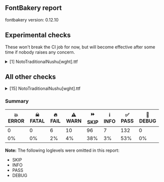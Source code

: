 ## FontBakery report

fontbakery version: 0.12.10



## Experimental checks

These won't break the CI job for now, but will become effective after some time if nobody raises any concern.


<details><summary>[1] NotoTraditionalNushu[wght].ttf</summary>
<div>
<details>
    <summary>🔥 <b>FAIL</b> Checking that the typoAscender exceeds the yMax of the /Agrave. <a href="https://fontbakery.readthedocs.io/en/stable/fontbakery/checks/universal.metrics.html#"></a></summary>
    <div>







* 🔥 **FAIL** <p>OS/2.sTypoAscender value should be greater than 944, but got 860 instead</p>
 [code: typoAscender]



</div>
</details>
</div>
</details>




## All other checks



<details><summary>[15] NotoTraditionalNushu[wght].ttf</summary>
<div>
<details>
    <summary>🔥 <b>FAIL</b> Checking OS/2 usWinAscent & usWinDescent. <a href="https://fontbakery.readthedocs.io/en/stable/fontbakery/checks/universal.metrics.html#"></a></summary>
    <div>







* 🔥 **FAIL** <p>OS/2.usWinDescent value should be equal or greater than 241, but got 118 instead</p>
 [code: descent]



</div>
</details>

<details>
    <summary>🔥 <b>FAIL</b> Checking Vertical Metric Linegaps. <a href="https://fontbakery.readthedocs.io/en/stable/fontbakery/checks/universal.metrics.html#"></a></summary>
    <div>







* 🔥 **FAIL** <p>OS/2 sTypoLineGap is not equal to 0.</p>
<p><em>Overridden</em>: This check was originally a WARN but was
overridden by the universal profile:
For Google Fonts, all messages from this check are considered FAILs.</p>
 [code: OS/2]



</div>
</details>

<details>
    <summary>🔥 <b>FAIL</b> Checking OS/2 Metrics match hhea Metrics. <a href="https://fontbakery.readthedocs.io/en/stable/fontbakery/checks/universal.metrics.html#"></a></summary>
    <div>







* 🔥 **FAIL** <p>OS/2 sTypoAscender (860) and hhea ascent (1055) must be equal.</p>
 [code: ascender]



</div>
</details>

<details>
    <summary>🔥 <b>FAIL</b> Check for presence of an ARTICLE.en_us.html file <a href="https://fontbakery.readthedocs.io/en/stable/fontbakery/checks/googlefonts.description.html#"></a></summary>
    <div>







* 🔥 **FAIL** <p>This is a Noto font but it lacks an ARTICLE.en_us.html file.</p>
 [code: missing-article]



* 🔥 **FAIL** <p>This is a Noto font but it lacks a DESCRIPTION.en_us.html file.</p>
 [code: missing-description]



</div>
</details>

<details>
    <summary>🔥 <b>FAIL</b> Check if the vertical metrics of a family are similar to the same family hosted on Google Fonts. <a href="https://fontbakery.readthedocs.io/en/stable/fontbakery/checks/googlefonts.vmetrics.html#"></a></summary>
    <div>







* 🔥 **FAIL** <p>Noto Traditional Nushu Regular: hhea Ascender is 1055 when it should be 860</p>
 [code: bad-hhea-ascender]



</div>
</details>

<details>
    <summary>⚠️ <b>WARN</b> Check font contains no unreachable glyphs <a href="https://fontbakery.readthedocs.io/en/stable/fontbakery/checks/universal.glyphset.html#"></a></summary>
    <div>







* ⚠️ **WARN** <p>The following glyphs could not be reached by codepoint or substitution rules:</p>
<pre><code>- u1B2B3.001

- uni3002.locl

- uni4494.locl
</code></pre>
 [code: unreachable-glyphs]



</div>
</details>

<details>
    <summary>⚠️ <b>WARN</b> Validate size, and resolution of article images, and ensure article page has minimum length and includes visual assets. <a href="https://fontbakery.readthedocs.io/en/stable/fontbakery/checks/googlefonts.article.html#"></a></summary>
    <div>







* ⚠️ **WARN** <p>Family metadata at fonts/NotoTraditionalNushu/googlefonts/variable-ttf does not have an article.</p>
 [code: lacks-article]



</div>
</details>

<details>
    <summary>⚠️ <b>WARN</b> Check for codepoints not covered by METADATA subsets. <a href="https://fontbakery.readthedocs.io/en/stable/fontbakery/checks/googlefonts.subsets.html#"></a></summary>
    <div>







* ⚠️ **WARN** <p>The following codepoints supported by the font are not covered by
any subsets defined in the font's metadata file, and will never
be served. You can solve this by either manually adding additional
subset declarations to METADATA.pb, or by editing the glyphset
definitions.</p>
<ul>
<li>U+02D8 BREVE: try adding one of: yi, canadian-aboriginal</li>
<li>U+02D9 DOT ABOVE: try adding one of: yi, canadian-aboriginal</li>
<li>U+02DB OGONEK: try adding one of: yi, canadian-aboriginal</li>
<li>U+0302 COMBINING CIRCUMFLEX ACCENT: try adding one of: coptic, math, cherokee, tifinagh</li>
<li>U+0306 COMBINING BREVE: try adding one of: old-permic, tifinagh</li>
<li>U+0307 COMBINING DOT ABOVE: try adding one of: math, old-permic, malayalam, todhri, tai-le, hebrew, syriac, tifinagh, duployan, coptic, canadian-aboriginal</li>
<li>U+030A COMBINING RING ABOVE: try adding one of: syriac, duployan</li>
<li>U+030B COMBINING DOUBLE ACUTE ACCENT: try adding one of: osage, cherokee</li>
<li>U+030C COMBINING CARON: try adding one of: cherokee, tai-le</li>
<li>U+0326 COMBINING COMMA BELOW: try adding math</li>
<li>U+0327 COMBINING CEDILLA: try adding math</li>
<li>U+0328 COMBINING OGONEK: not included in any glyphset definition</li>
<li>U+2EDA CJK RADICAL C-SIMPLIFIED LEAF: not included in any glyphset definition</li>
<li>U+2F08 KANGXI RADICAL MAN: not included in any glyphset definition</li>
<li>U+2F25 KANGXI RADICAL WOMAN: not included in any glyphset definition</li>
<li>U+2FA5 KANGXI RADICAL VILLAGE: not included in any glyphset definition</li>
<li>U+2FAF KANGXI RADICAL FACE: not included in any glyphset definition</li>
<li>U+34B5 CJK UNIFIED IDEOGRAPH-34B5: not included in any glyphset definition</li>
<li>U+34C1 CJK UNIFIED IDEOGRAPH-34C1: not included in any glyphset definition</li>
<li>U+34C5 CJK UNIFIED IDEOGRAPH-34C5: not included in any glyphset definition</li>
<li>U+3539 CJK UNIFIED IDEOGRAPH-3539: not included in any glyphset definition</li>
<li>U+4352 CJK UNIFIED IDEOGRAPH-4352: not included in any glyphset definition</li>
<li>U+4491 CJK UNIFIED IDEOGRAPH-4491: not included in any glyphset definition</li>
<li>U+4E66 CJK UNIFIED IDEOGRAPH-4E66: try adding chinese-simplified</li>
<li>U+4EBA CJK UNIFIED IDEOGRAPH-4EBA: try adding one of: chinese-traditional, chinese-simplified, japanese, chinese-hongkong</li>
<li>U+51E1 CJK UNIFIED IDEOGRAPH-51E1: try adding one of: chinese-traditional, chinese-simplified, japanese, chinese-hongkong</li>
<li>U+53E9 CJK UNIFIED IDEOGRAPH-53E9: try adding one of: chinese-traditional, chinese-simplified, japanese, chinese-hongkong</li>
<li>U+5973 CJK UNIFIED IDEOGRAPH-5973: try adding one of: chinese-traditional, chinese-simplified, japanese, chinese-hongkong</li>
<li>U+662F CJK UNIFIED IDEOGRAPH-662F: try adding one of: chinese-traditional, chinese-simplified, japanese, chinese-hongkong</li>
<li>U+6C38 CJK UNIFIED IDEOGRAPH-6C38: try adding one of: chinese-traditional, chinese-simplified, japanese, chinese-hongkong</li>
<li>U+6D4B CJK UNIFIED IDEOGRAPH-6D4B: try adding chinese-simplified</li>
<li>U+7136 CJK UNIFIED IDEOGRAPH-7136: try adding one of: chinese-traditional, chinese-simplified, japanese, chinese-hongkong</li>
<li>U+7532 CJK UNIFIED IDEOGRAPH-7532: try adding one of: chinese-traditional, chinese-simplified, japanese, chinese-hongkong</li>
<li>U+7684 CJK UNIFIED IDEOGRAPH-7684: try adding one of: chinese-traditional, chinese-simplified, japanese, chinese-hongkong</li>
<li>U+8BD5 CJK UNIFIED IDEOGRAPH-8BD5: try adding chinese-simplified</li>
<li>U+8FD9 CJK UNIFIED IDEOGRAPH-8FD9: try adding chinese-simplified</li>
<li>U+91CC CJK UNIFIED IDEOGRAPH-91CC: try adding one of: chinese-traditional, chinese-simplified, japanese, chinese-hongkong</li>
<li>U+9762 CJK UNIFIED IDEOGRAPH-9762: try adding one of: chinese-traditional, chinese-simplified, japanese, chinese-hongkong</li>
<li>U+97E9 CJK UNIFIED IDEOGRAPH-97E9: try adding chinese-simplified</li>
<li>U+9875 CJK UNIFIED IDEOGRAPH-9875: try adding chinese-simplified</li>
<li>U+E000 : not included in any glyphset definition</li>
<li>U+E001 : not included in any glyphset definition</li>
<li>U+E002 : not included in any glyphset definition</li>
<li>U+E003 : not included in any glyphset definition</li>
<li>U+E004 : not included in any glyphset definition</li>
<li>U+E005 : not included in any glyphset definition</li>
<li>U+E006 : not included in any glyphset definition</li>
<li>U+E007 : not included in any glyphset definition</li>
<li>U+E008 : not included in any glyphset definition</li>
<li>U+E009 : not included in any glyphset definition</li>
<li>U+E010 : not included in any glyphset definition</li>
<li>U+E011 : not included in any glyphset definition</li>
<li>U+E012 : not included in any glyphset definition</li>
<li>U+F9E9 CJK COMPATIBILITY IDEOGRAPH-F9E9: not included in any glyphset definition</li>
<li>U+FF61 HALFWIDTH IDEOGRAPHIC FULL STOP: try adding yi</li>
</ul>
<p>Or you can add the above codepoints to one of the subsets supported by the font: <code>latin</code>, <code>latin-ext</code>, <code>nushu</code></p>
 [code: unreachable-subsetting]



</div>
</details>

<details>
    <summary>⚠️ <b>WARN</b> Combined length of family and style must not exceed 32 characters. <a href="https://fontbakery.readthedocs.io/en/stable/fontbakery/checks/googlefonts.name.html#"></a></summary>
    <div>







* ⚠️ **WARN** <p>Name ID 6 'NotoTraditionalNushu-Regular' exceeds 27 characters. This has been found to cause problems with PostScript printers, especially on Mac platforms.</p>
 [code: nameid6-too-long]



</div>
</details>

<details>
    <summary>⚠️ <b>WARN</b> Ensure dotted circle glyph is present and can attach marks. <a href="https://fontbakery.readthedocs.io/en/stable/fontbakery/checks/shaping.html#"></a></summary>
    <div>







* ⚠️ **WARN** <p>No dotted circle glyph present</p>
 [code: missing-dotted-circle]



</div>
</details>

<details>
    <summary>⚠️ <b>WARN</b> Ensure soft_dotted characters lose their dot when combined with marks that replace the dot. <a href="https://fontbakery.readthedocs.io/en/stable/fontbakery/checks/shaping.html#"></a></summary>
    <div>







* ⚠️ **WARN** <p>The dot of soft dotted characters used in orthographies <em>must</em> disappear in the following strings: į̀ į́ į̂ į̃ į̄ į̌</p>
<p>The dot of soft dotted characters <em>should</em> disappear in other cases, for example: į̆ į̇ į̈ į̊ į̋ į̦̀ į̦́ į̦̂ į̦̃ į̦̄ į̦̆ į̦̇ į̦̈ į̦̊ į̦̋ į̦̌ į̧̀ į̧́ į̧̂ į̧̃</p>
<p>Your font fully covers the following languages that require the soft-dotted feature: Dutch (Latn, 31,709,104 speakers), Lithuanian (Latn, 2,357,094 speakers).</p>
<p>Your font does <em>not</em> cover the following languages that require the soft-dotted feature: Makaa (Latn, 221,000 speakers), Dii (Latn, 71,000 speakers), Lugbara (Latn, 2,200,000 speakers), Ijo, Southeast (Latn, 2,471,000 speakers), Kom (Latn, 360,685 speakers), Mfumte (Latn, 79,000 speakers), Zapotec (Latn, 490,000 speakers), Bete-Bendi (Latn, 100,000 speakers), Fur (Latn, 1,230,163 speakers), Nateni (Latn, 100,000 speakers), Gulay (Latn, 250,478 speakers), Kpelle, Guinea (Latn, 622,000 speakers), Igbo (Latn, 27,823,640 speakers), Kaska (Latn, 125 speakers), Yala (Latn, 200,000 speakers), Teke-Ebo (Latn, 260,000 speakers), Cicipu (Latn, 44,000 speakers), Basaa (Latn, 332,940 speakers), Ejagham (Latn, 120,000 speakers), Bafut (Latn, 158,146 speakers), Sar (Latn, 500,000 speakers), Southern Kisi (Latn, 360,000 speakers), Han (Latn, 6 speakers), Ebira (Latn, 2,200,000 speakers), Avokaya (Latn, 100,000 speakers), Aghem (Latn, 38,843 speakers), Vute (Latn, 21,000 speakers), Ma’di (Latn, 584,000 speakers), Dan (Latn, 1,099,244 speakers), Mundani (Latn, 34,000 speakers), Navajo (Latn, 166,319 speakers), Nzakara (Latn, 50,000 speakers), Belarusian (Cyrl, 10,064,517 speakers), Ukrainian (Cyrl, 29,273,587 speakers), South Central Banda (Latn, 244,000 speakers), Ngbaka (Latn, 1,020,000 speakers), Ekpeye (Latn, 226,000 speakers), Mango (Latn, 77,000 speakers), Koonzime (Latn, 40,000 speakers), Heiltsuk (Latn, 300 speakers).</p>
 [code: soft-dotted]



</div>
</details>

<details>
    <summary>⚠️ <b>WARN</b> Check the direction of the outermost contour in each glyph <a href="https://fontbakery.readthedocs.io/en/stable/fontbakery/checks/outline.html#"></a></summary>
    <div>







* ⚠️ **WARN** <p>The following glyphs have a counter-clockwise outer contour:</p>
<pre><code>* uniE004 (U+E004) has a counter-clockwise outer contour
</code></pre>
 [code: ccw-outer-contour]



</div>
</details>

<details>
    <summary>⚠️ <b>WARN</b> Does the font contain less than 150 CJK characters? <a href="https://fontbakery.readthedocs.io/en/stable/fontbakery/checks/googlefonts.glyphset.html#"></a></summary>
    <div>







* ⚠️ **WARN** <p>There are only 29 CJK glyphs when there needs to be at least 150 in order to support the smallest CJK writing system, Kana.
The following CJK glyphs were found:
['uni2EDA', 'uni2F08', 'uni2F25', 'uni2FA5', 'uni2FAF', 'uni34B5', 'uni34C1', 'uni34C5', 'uni3539', 'uni4352', 'uni4491', 'uni4E66', 'uni2F08', 'uni51E1', 'uni53E9', 'uni2F25', 'uni662F', 'uni6C38', 'uni6D4B', 'uni7136', 'uni7532', 'uni7684', 'uni8BD5', 'uni8FD9', 'uni2FA5', 'uni2FAF', 'uni97E9', 'uni2EDA', 'uni2FA5']
Please check that these glyphs have the correct unicodes.</p>
 [code: cjk-not-enough-glyphs]



</div>
</details>

<details>
    <summary>⚠️ <b>WARN</b> Ensure variable fonts include an avar table. <a href="https://fontbakery.readthedocs.io/en/stable/fontbakery/checks/googlefonts.varfont.html#"></a></summary>
    <div>







* ⚠️ **WARN** <p>This variable font does not have an avar table.</p>
 [code: missing-avar]



</div>
</details>

<details>
    <summary>⚠️ <b>WARN</b> Ensure fonts have ScriptLangTags declared on the 'meta' table. <a href="https://fontbakery.readthedocs.io/en/stable/fontbakery/checks/googlefonts.meta.html#"></a></summary>
    <div>







* ⚠️ **WARN** <p>This font file does not have a 'meta' table.</p>
 [code: lacks-meta-table]



</div>
</details>
</div>
</details>




### Summary

| 💥 ERROR | ☠ FATAL | 🔥 FAIL | ⚠️ WARN | ⏩ SKIP | ℹ️ INFO | ✅ PASS | 🔎 DEBUG | 
| ---|---|---|---|---|---|---|---|
| 0 | 0 | 6 | 10 | 96 | 7 | 132 | 0 | 
| 0% | 0% | 2% | 4% | 38% | 3% | 53% | 0% | 



**Note:** The following loglevels were omitted in this report:


* SKIP
* INFO
* PASS
* DEBUG
